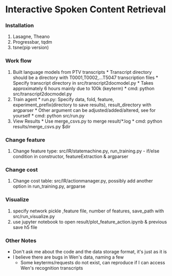 # Interactive Spoken Content Retrieval

### Installation
  1. Lasagne, Theano
  2. Progressbar, tqdm
  3. tsne(pip version)

### Work flow
  1. Built language models from PTV transcripts
    * Transcript directory should be a directory with T0001,T0002,...T5047 transcription files
    * Specify transcript directory in src/transcript2docmodel.py
    * Takes approximately 6 hours mainly due to 100k (keyterm)
    * cmd: python src/transcript2docmodel.py
  2. Train agent
    * run.py: Specify data, fold, feature, experiment_prefix(directory to save results), result_directory with argparser
    * Other argument can be adjusted/added/altered, see for yourself
    * cmd: python src/run.py
  3. View Results
    * Use merge_csvs.py to merge result/*.log
    * cmd: python results/merge_csvs.py $dir

### Change feature
  1. Change feature type: src/IR/statemachine.py, run_training.py
    - if/else condition in constructor, featureExtraction & argparser

### Change cost
  1. Change cost table: src/IR/actionmanager.py, possibly add another option in run_training.py, argparse

### Visualize
  1. specify network pickle ,feature file, number of features, save_path with src/run_visualize.py
  2. use jupyter notebook to open result/plot_feature_action.ipynb & previous save h5 file

### Other Notes
- Don't ask me about the code and the data storage format, it's just as it is
- I believe there are bugs in Wen's data, naming a few
  - Some keyterms/requests do not exist, can reproduce if I can access Wen's recognition transcripts
